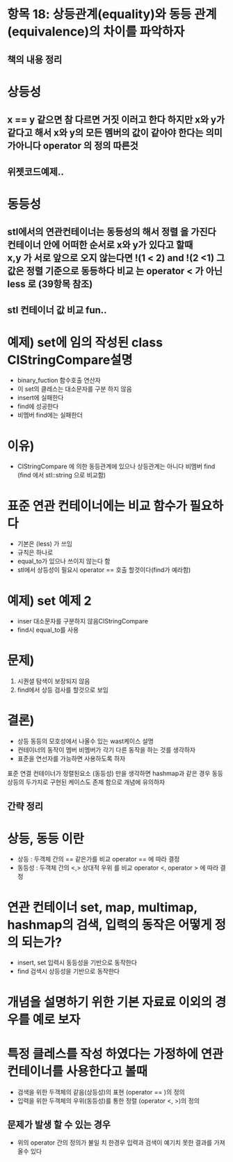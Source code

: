 # 항목 18: 상등관계(equality)와 동등 관계(equivalence)의 차이를 파악하자

## 책의 내용 정리

# 상등성
x == y 같으면 참 다르면 거짓 이러고 한다
하지만 x와 y가 같다고 해서 x와 y의 모든 멤버의 값이 같아야 한다는 의미가아니다
operator 의 정의 따른것
---
위젯코드예제..
---

# 동등성
stl에서의 연관컨테이너는 동등성의 해서 정렬 을 가진다
컨테이너 안에 어떠한 순서로 x와 y가 있다고 할때  
x,y 가 서로 앞으로 오지 않는다면 !(1 < 2) and !(2 <1)
그값은 정렬 기준으로 동등하다
비교 는 operator < 가 아닌less 로 (39항목 참조)
---
stl 컨테이너 값 비교 fun..
---

# 예제) set에 임의 작성된 class  CIStringCompare설명
* binary_fuction 함수호출 연산자
* 이 set의 클레스는 대소문자를 구분 하지 않음
* insert에 실패한다
* find에 성공한다
* 비멤버 find에는 실패한더

# 이유)
* CIStringCompare 에 의한 동등관계에 있으나 상등관계는 아니다 비멤버 find (find 에서 stl::string 으로 비교함)

# 표준 연관 컨테이너에는 비교 함수가 필요하다 
* 기본은 (less) 가 쓰임
* 규칙은 하나로 
* equal_to가 있으나 쓰이지 않는다 함
* stl에서 상등성이 필요시 operator == 호출 할것이다(find가 예라함)

# 예제)  set 예제 2 
* inser 대소문자를 구분하지 않음CIStringCompare
* find시 equal_to<string>를 사용

# 문제)
1. 시퀀셜 탐색이 보장되지 않음
2. find에서 상등 검사를 할것으로 보임

# 결론)
* 상등 동등의 모호성에서 나올수 있는 wast케이스 설명
* 컨테이너의 동작이 멤버 비멤버가 각기 다른 동작을 하는 것를 생각하자 
* 표준을 연선자를 가능하면 사용하도록 하자

표준 연결 컨테이너가 정렬된요소 (동등성) 만을 생각하면 hashmap과 같은 경우 동등 상등의 두가지로 구현된 케이스도 존제 함으로 개념에 유의하자

## 간략 정리

# 상등, 동등 이란
* 상등 : 두객체 간의 == 같은가를 비교 operator == 에 따라 결정
* 동등성 : 두객체 간의 <,> 상대적 우위 를 비교 operator <, operator > 에 따라 결정

# 연관 컨테이너 set, map, multimap, hashmap의 검색, 입력의 동작은 어떻게 정의 되는가?
* insert, set 입력시 동등성을 기반으로 동작한다
* find 검색시 상등성을 기반으로 동작한다 

# 개념을 설명하기 위한 기본 자료료 이외의 경우를 예로 보자
# 특정 클레스를 작성 하였다는 가정하에 연관 컨테이너를 사용한다고 볼때 
* 검색을 위한 두객체의 같음(상등성)의 표현 (operator == )의 정의
* 입력을 위한 두객체의 우위(동등성)를 통한 정렬 (operator <, >)의 정의

## 문제가 발생 할 수 있는 경우
* 위의 operator 간의 정의가 불일 치 한경우 입력과 검색이 예기치 못한 결과를 가져올수 있다
